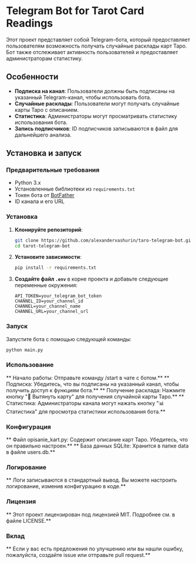 # Telegram Bot for Tarot Card Readings

Этот проект представляет собой Telegram-бота, который предоставляет пользователям возможность получать случайные расклады карт Таро. Бот также отслеживает активность пользователей и предоставляет администраторам статистику.

## Особенности

- **Подписка на канал**: Пользователи должны быть подписаны на указанный Telegram-канал, чтобы использовать бота.
- **Случайные расклады**: Пользователи могут получать случайные карты Таро с описанием.
- **Статистика**: Администраторы могут просматривать статистику использования бота.
- **Запись подписчиков**: ID подписчиков записываются в файл для дальнейшего анализа.

## Установка и запуск

### Предварительные требования

- Python 3.x
- Установленные библиотеки из `requirements.txt`
- Токен бота от [BotFather](https://core.telegram.org/bots#botfather)
- ID канала и его URL

### Установка

1. **Клонируйте репозиторий**:

    ```bash
    git clone https://github.com/alexandervashurin/taro-telegram-bot.git
    cd tarot-telegram-bot
    ```

2. **Установите зависимости**:

    ```bash
    pip install -r requirements.txt
    ```

3. **Создайте файл `.env`** в корне проекта и добавьте следующие переменные окружения:

    ```
    API_TOKEN=your_telegram_bot_token
    CHANNEL_ID=your_channel_id
    CHANNEL=your_channel_name
    CHANNEL_URL=your_channel_url
    ```

### Запуск

Запустите бота с помощью следующей команды:

```bash
python main.py
```

### Использование
** Начало работы:  Отправьте команду /start в чате с ботом.**
** Подписка: Убедитесь, что вы подписаны на указанный канал, чтобы получить доступ к функциям бота.**
** Получение расклада: Нажмите кнопку "🎴 Вытянуть карту" для получения случайной карты Таро.**
** Статистика: Администраторы канала могут нажать кнопку "📊 Статистика" для просмотра статистики использования бота.**

### Конфигурация
** Файл opisanie_kart.py: Содержит описание карт Таро. Убедитесь, что он правильно настроен.**
** База данных SQLite: Хранится в папке data в файле users.db.**

### Логирование
** Логи записываются в стандартный вывод. Вы можете настроить логирование, изменив конфигурацию в коде.**

### Лицензия
** Этот проект лицензирован под лицензией MIT. Подробнее см. в файле LICENSE.**

### Вклад
** Если у вас есть предложения по улучшению или вы нашли ошибку, пожалуйста, создайте issue или отправьте pull request.**




